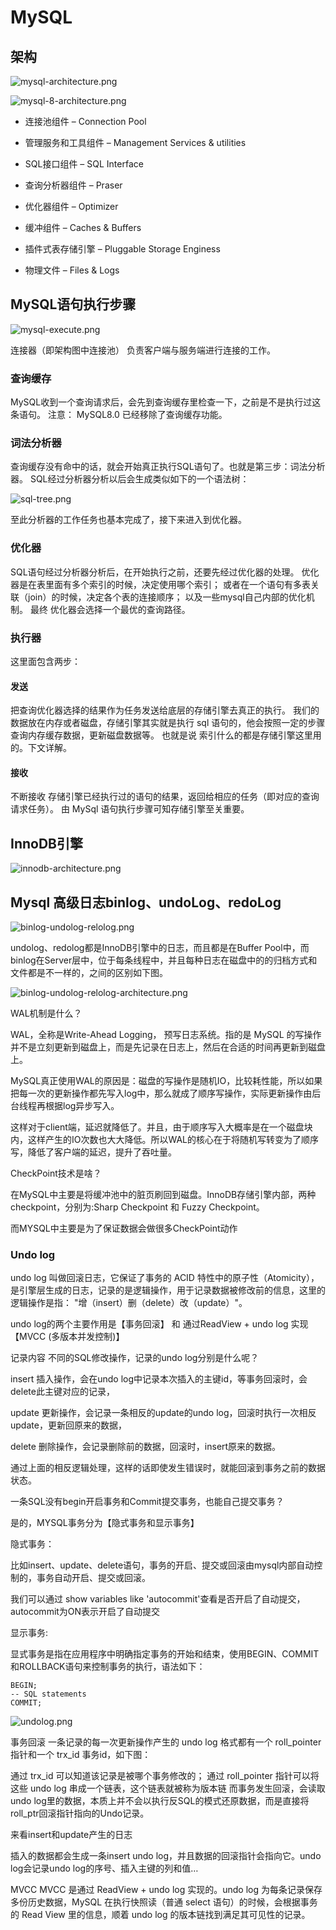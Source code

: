 # MySQL

## 架构

![mysql-architecture.png](./mysql-architecture.png)

![mysql-8-architecture.png](./mysql-8-architecture.png)

- 连接池组件 – Connection Pool

- 管理服务和工具组件 – Management Services & utilities

- SQL接口组件 – SQL Interface

- 查询分析器组件 – Praser

- 优化器组件 – Optimizer

- 缓冲组件 – Caches & Buffers

- 插件式表存储引擎 – Pluggable Storage Enginess

- 物理文件 – Files & Logs

## MySQL语句执行步骤

![mysql-execute.png](./mysql-execute.png)

连接器（即架构图中连接池）
负责客户端与服务端进行连接的工作。

### 查询缓存

MySQL收到一个查询请求后，会先到查询缓存里检查一下，之前是不是执行过这条语句。
注意：
MySQL8.0 已经移除了查询缓存功能。

### 词法分析器

查询缓存没有命中的话，就会开始真正执行SQL语句了。也就是第三步：词法分析器。
SQL经过分析器分析以后会生成类似如下的一个语法树：

![sql-tree.png](./sql-tree.png)

至此分析器的工作任务也基本完成了，接下来进入到优化器。

### 优化器

SQL语句经过分析器分析后，在开始执行之前，还要先经过优化器的处理。
优化器是在表里面有多个索引的时候，决定使用哪个索引；
或者在一个语句有多表关联（join）的时候，决定各个表的连接顺序；
以及一些mysql自己内部的优化机制。
最终 优化器会选择一个最优的查询路径。

### 执行器

这里面包含两步：

#### 发送
把查询优化器选择的结果作为任务发送给底层的存储引擎去真正的执行。
我们的数据放在内存或者磁盘，存储引擎其实就是执行 sql 语句的，他会按照一定的步骤查询内存缓存数据，更新磁盘数据等。
也就是说 索引什么的都是存储引擎这里用的。下文详解。

#### 接收
不断接收 存储引擎已经执行过的语句的结果，返回给相应的任务（即对应的查询请求任务）。
由 MySql 语句执行步骤可知存储引擎至关重要。

## InnoDB引擎

![innodb-architecture.png](./innodb-architecture.png)

## Mysql 高级日志binlog、undoLog、redoLog 

![binlog-undolog-relolog.png](./binlog-undolog-relolog.png)

undolog、redolog都是InnoDB引擎中的日志，而且都是在Buffer Pool中，而binlog在Server层中，位于每条线程中，并且每种日志在磁盘中的的归档方式和文件都是不一样的，之间的区别如下图。

![binlog-undolog-relolog-architecture.png](./binlog-undolog-relolog-architecture.png)

WAL机制是什么？

WAL，全称是Write-Ahead Logging， 预写日志系统。指的是 MySQL 的写操作并不是立刻更新到磁盘上，而是先记录在日志上，然后在合适的时间再更新到磁盘上。

MySQL真正使用WAL的原因是：磁盘的写操作是随机IO，比较耗性能，所以如果把每一次的更新操作都先写入log中，那么就成了顺序写操作，实际更新操作由后台线程再根据log异步写入。

这样对于client端，延迟就降低了。并且，由于顺序写入大概率是在一个磁盘块内，这样产生的IO次数也大大降低。所以WAL的核心在于将随机写转变为了顺序写，降低了客户端的延迟，提升了吞吐量。

CheckPoint技术是啥？

在MySQL中主要是将缓冲池中的脏页刷回到磁盘。InnoDB存储引擎内部，两种checkpoint，分别为:Sharp Checkpoint 和 Fuzzy Checkpoint。

而MYSQL中主要是为了保证数据会做很多CheckPoint动作

### Undo log

undo log 叫做回滚日志，它保证了事务的 ACID 特性中的原子性（Atomicity），是引擎层生成的日志，记录的是逻辑操作，用于记录数据被修改前的信息，这里的逻辑操作是指： "增（insert）删（delete）改（update）"。

undo log的两个主要作用是【事务回滚】 和 通过ReadView + undo log 实现 【MVCC (多版本并发控制)】

记录内容
不同的SQL修改操作，记录的undo log分别是什么呢？

insert 插入操作，会在undo log中记录本次插入的主键id，等事务回滚时，会delete此主键对应的记录，

update 更新操作，会记录一条相反的update的undo log，回滚时执行一次相反update，更新回原来的数据，

delete 删除操作，会记录删除前的数据，回滚时，insert原来的数据。

通过上面的相反逻辑处理，这样的话即使发生错误时，就能回滚到事务之前的数据状态。

一条SQL没有begin开启事务和Commit提交事务，也能自己提交事务？

是的，MYSQL事务分为【隐式事务和显示事务】

隐式事务：

比如insert、update、delete语句，事务的开启、提交或回滚由mysql内部自动控制的，事务自动开启、提交或回滚。

我们可以通过 show variables like 'autocommit'查看是否开启了自动提交，autocommit为ON表示开启了自动提交

显示事务:

显式事务是指在应用程序中明确指定事务的开始和结束，使用BEGIN、COMMIT和ROLLBACK语句来控制事务的执行，语法如下：

```
BEGIN;
-- SQL statements
COMMIT;
```

![undolog.png](./undolog.png)

事务回滚
一条记录的每一次更新操作产生的 undo log 格式都有一个 roll_pointer 指针和一个 trx_id 事务id，如下图：


通过 trx_id 可以知道该记录是被哪个事务修改的；
通过 roll_pointer 指针可以将这些 undo log 串成一个链表，这个链表就被称为版本链
而事务发生回滚，会读取 undo log里的数据，本质上并不会以执行反SQL的模式还原数据，而是直接将roll_ptr回滚指针指向的Undo记录。

来看insert和update产生的日志

插入的数据都会生成一条insert undo log，并且数据的回滚指针会指向它。undo log会记录undo log的序号、插入主键的列和值…

MVCC
MVCC 是通过 ReadView + undo log 实现的。undo log 为每条记录保存多份历史数据，MySQL 在执行快照读（普通 select 语句）的时候，会根据事务的 Read View 里的信息，顺着 undo log 的版本链找到满足其可见性的记录。


